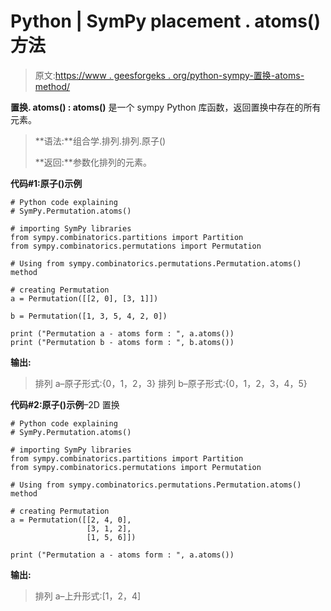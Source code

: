 # Python | SymPy placement . atoms()方法

> 原文:[https://www . geesforgeks . org/python-sympy-置换-atoms-method/](https://www.geeksforgeeks.org/python-sympy-permutation-atoms-method/)

**置换. atoms() : atoms()** 是一个 sympy Python 库函数，返回置换中存在的所有元素。

> **语法:**组合学.排列.排列.原子()
> 
> **返回:**参数化排列的元素。

**代码#1:原子()示例**

```
# Python code explaining
# SymPy.Permutation.atoms()

# importing SymPy libraries
from sympy.combinatorics.partitions import Partition
from sympy.combinatorics.permutations import Permutation

# Using from sympy.combinatorics.permutations.Permutation.atoms() method 

# creating Permutation
a = Permutation([[2, 0], [3, 1]])

b = Permutation([1, 3, 5, 4, 2, 0])

print ("Permutation a - atoms form : ", a.atoms())
print ("Permutation b - atoms form : ", b.atoms())
```

**输出:**

> 排列 a–原子形式:{0，1，2，3}
> 排列 b–原子形式:{0，1，2，3，4，5}

**代码#2:原子()示例**–2D 置换

```
# Python code explaining
# SymPy.Permutation.atoms()

# importing SymPy libraries
from sympy.combinatorics.partitions import Partition
from sympy.combinatorics.permutations import Permutation

# Using from sympy.combinatorics.permutations.Permutation.atoms() method 

# creating Permutation
a = Permutation([[2, 4, 0], 
                 [3, 1, 2],
                 [1, 5, 6]])

print ("Permutation a - atoms form : ", a.atoms())
```

**输出:**

> 排列 a–上升形式:[1，2，4]